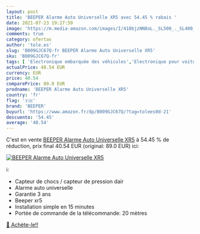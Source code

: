 ```yaml
---
layout: post
title: 'BEEPER Alarme Auto Universelle XR5 avec 54.45 % rabais '
date: 2021-07-23 19:27:59
image: 'https://m.media-amazon.com/images/I/410bjzNN8oL._SL500_._SL400_.jpg'
comments: true
category: ofertas
author: 'tole.es'
slug: 'B009GJC67Q-fr BEEPER Alarme Auto Universelle XR5'
sku: 'B009GJC67Q-fr'
tags: [ 'Electronique embarquée des véhicules','Electronique pour voiture','High-Tech','Sécurité et systèmes dalarmes pour voiture','beeper', ]
actualPrice: 40.54 EUR
currency: EUR
price: 40.54
comparePrice: 89.0 EUR
prodname: 'BEEPER Alarme Auto Universelle XR5'
country: 'fr'
flag: '🇫🇷'
brand: 'BEEPER'
buyurl: 'https://www.amazon.fr/dp/B009GJC67Q/?tag=tolees0d-21'
descuento: '54.45'
average: '40.54'
---
```


C'est en vente [BEEPER Alarme Auto Universelle XR5](https://www.amazon.fr/dp/B009GJC67Q/?tag=tolees0d-21)  à  54.45 % de réduction, prix final  40.54 EUR (original: 89.0 EUR) ici:

[![BEEPER Alarme Auto Universelle XR5](https://m.media-amazon.com/images/I/410bjzNN8oL._SL500_._SL400_.jpg)](https://www.amazon.fr/dp/B009GJC67Q/?tag=tolees0d-21)

ℹ️:

- Capteur de chocs / capteur de pression dair
- Alarme auto universelle
- Garantie 3 ans
- Beeper xr5
- Installation simple en 15 minutes
- Portée de commande de la télécommande: 20 mètres

[🛒 Achète-le!!](https://www.amazon.fr/dp/B009GJC67Q/?tag=tolees0d-21)
